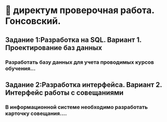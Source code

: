 # 📲 директум проверочная работа. Гонсовский.

## Задание 1:Разработка на SQL. Вариант 1. Проектирование баз данных

### Разработать базу данных для учета проводимых курсов обучения...

## Задание 2:Разработка интерфейса. Вариант 2. Интерфейс работы с совещаниями

### В информационной системе необходимо разработать карточку совещания....
